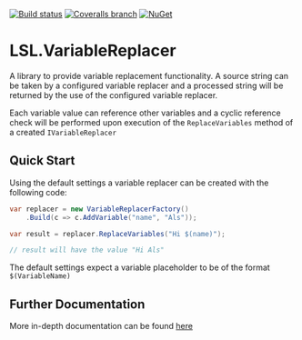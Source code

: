 [![Build status](https://img.shields.io/appveyor/ci/alunacjones/lsl-variablereplacer.svg)](https://ci.appveyor.com/project/alunacjones/lsl-variablereplacer)
[![Coveralls branch](https://img.shields.io/coverallsCoverage/github/alunacjones/LSL.VariableReplacer)](https://coveralls.io/github/alunacjones/LSL.VariableReplacer)
[![NuGet](https://img.shields.io/nuget/v/LSL.VariableReplacer.svg)](https://www.nuget.org/packages/LSL.VariableReplacer/)

# LSL.VariableReplacer

A library to provide variable replacement functionality. A source string can be taken by a configured variable replacer
and a processed string will be returned by the use of the configured variable replacer.

Each variable value can reference other variables and a cyclic reference check will be performed upon execution
of the `ReplaceVariables` method of a created `IVariableReplacer`

## Quick Start

Using the default settings a variable replacer can be created with the following code:

```csharp
var replacer = new VariableReplacerFactory()
    .Build(c => c.AddVariable("name", "Als"));

var result = replacer.ReplaceVariables("Hi $(name)");

// result will have the value "Hi Als"
```

The default settings expect a variable placeholder to be of the format `$(VariableName)`

<!-- HIDE -->
## Further Documentation

More in-depth documentation can be found [here](https://alunacjones.github.io/LSL.VariableReplacer/)
<!-- END:HIDE -->